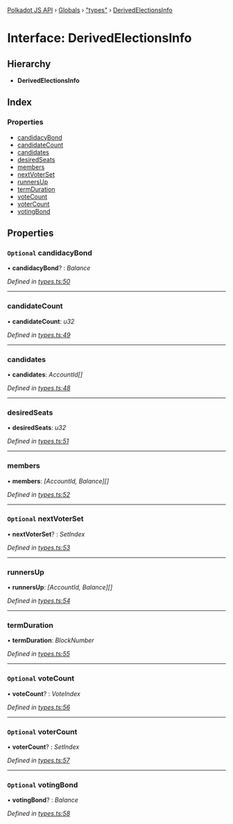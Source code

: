 [Polkadot JS API](../README.md) › [Globals](../globals.md) › ["types"](../modules/_types_.md) › [DerivedElectionsInfo](_types_.derivedelectionsinfo.md)

# Interface: DerivedElectionsInfo

## Hierarchy

* **DerivedElectionsInfo**

## Index

### Properties

* [candidacyBond](_types_.derivedelectionsinfo.md#optional-candidacybond)
* [candidateCount](_types_.derivedelectionsinfo.md#candidatecount)
* [candidates](_types_.derivedelectionsinfo.md#candidates)
* [desiredSeats](_types_.derivedelectionsinfo.md#desiredseats)
* [members](_types_.derivedelectionsinfo.md#members)
* [nextVoterSet](_types_.derivedelectionsinfo.md#optional-nextvoterset)
* [runnersUp](_types_.derivedelectionsinfo.md#runnersup)
* [termDuration](_types_.derivedelectionsinfo.md#termduration)
* [voteCount](_types_.derivedelectionsinfo.md#optional-votecount)
* [voterCount](_types_.derivedelectionsinfo.md#optional-votercount)
* [votingBond](_types_.derivedelectionsinfo.md#optional-votingbond)

## Properties

### `Optional` candidacyBond

• **candidacyBond**? : *Balance*

*Defined in [types.ts:50](https://github.com/polkadot-js/api/blob/ca186a4b2c/packages/api-derive/src/types.ts#L50)*

___

###  candidateCount

• **candidateCount**: *u32*

*Defined in [types.ts:49](https://github.com/polkadot-js/api/blob/ca186a4b2c/packages/api-derive/src/types.ts#L49)*

___

###  candidates

• **candidates**: *AccountId[]*

*Defined in [types.ts:48](https://github.com/polkadot-js/api/blob/ca186a4b2c/packages/api-derive/src/types.ts#L48)*

___

###  desiredSeats

• **desiredSeats**: *u32*

*Defined in [types.ts:51](https://github.com/polkadot-js/api/blob/ca186a4b2c/packages/api-derive/src/types.ts#L51)*

___

###  members

• **members**: *[AccountId, Balance][]*

*Defined in [types.ts:52](https://github.com/polkadot-js/api/blob/ca186a4b2c/packages/api-derive/src/types.ts#L52)*

___

### `Optional` nextVoterSet

• **nextVoterSet**? : *SetIndex*

*Defined in [types.ts:53](https://github.com/polkadot-js/api/blob/ca186a4b2c/packages/api-derive/src/types.ts#L53)*

___

###  runnersUp

• **runnersUp**: *[AccountId, Balance][]*

*Defined in [types.ts:54](https://github.com/polkadot-js/api/blob/ca186a4b2c/packages/api-derive/src/types.ts#L54)*

___

###  termDuration

• **termDuration**: *BlockNumber*

*Defined in [types.ts:55](https://github.com/polkadot-js/api/blob/ca186a4b2c/packages/api-derive/src/types.ts#L55)*

___

### `Optional` voteCount

• **voteCount**? : *VoteIndex*

*Defined in [types.ts:56](https://github.com/polkadot-js/api/blob/ca186a4b2c/packages/api-derive/src/types.ts#L56)*

___

### `Optional` voterCount

• **voterCount**? : *SetIndex*

*Defined in [types.ts:57](https://github.com/polkadot-js/api/blob/ca186a4b2c/packages/api-derive/src/types.ts#L57)*

___

### `Optional` votingBond

• **votingBond**? : *Balance*

*Defined in [types.ts:58](https://github.com/polkadot-js/api/blob/ca186a4b2c/packages/api-derive/src/types.ts#L58)*
